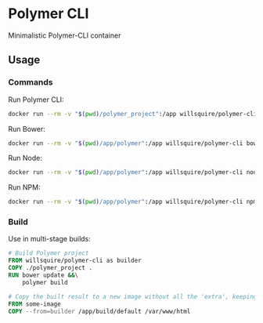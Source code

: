 Polymer CLI
===========
Minimalistic Polymer-CLI container

Usage
-----
### Commands
Run Polymer CLI:
```bash
docker run --rm -v "$(pwd)/polymer_project":/app willsquire/polymer-cli polymer
```

Run Bower:
```bash
docker run --rm -v "$(pwd)/app/polymer":/app willsquire/polymer-cli bower
```

Run Node:
```bash
docker run --rm -v "$(pwd)/app/polymer":/app willsquire/polymer-cli node
```

Run NPM:
```bash
docker run --rm -v "$(pwd)/app/polymer":/app willsquire/polymer-cli npm
```

### Build
Use in multi-stage builds:
```dockerfile
# Build Polymer project
FROM willsquire/polymer-cli as builder
COPY ./polymer_project .
RUN bower update &&\
    polymer build

# Copy the built result to a new image without all the 'extra', keeping it slim
FROM some-image
COPY --from=builder /app/build/default /var/www/html
```
